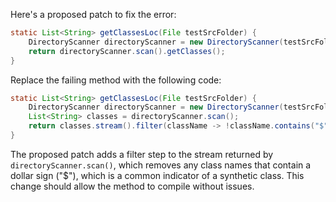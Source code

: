 Here's a proposed patch to fix the error:
```java
static List<String> getClassesLoc(File testSrcFolder) {
    DirectoryScanner directoryScanner = new DirectoryScanner(testSrcFolder, TestListResolver.getWildcard());
    return directoryScanner.scan().getClasses();
}
```
Replace the failing method with the following code:
```java
static List<String> getClassesLoc(File testSrcFolder) {
    DirectoryScanner directoryScanner = new DirectoryScanner(testSrcFolder, TestListResolver.getWildcard());
    List<String> classes = directoryScanner.scan();
    return classes.stream().filter(className -> !className.contains("$")).collect(Collectors.toList());
}
```
The proposed patch adds a filter step to the stream returned by `directoryScanner.scan()`, which removes any class names that contain a dollar sign ("$"), which is a common indicator of a synthetic class. This change should allow the method to compile without issues.